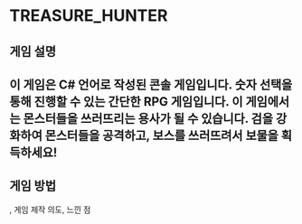 # TREASURE_HUNTER

## 게임 설명
이 게임은 C# 언어로 작성된 콘솔 게임입니다.
숫자 선택을 통해 진행할 수 있는 간단한 RPG 게임입니다.
이 게임에서는 몬스터들을 쓰러뜨리는 용사가 될 수 있습니다.
검을 강화하여 몬스터들을 공격하고, 보스를 쓰러뜨려서 보물을 획득하세요!
---

## 게임 방법

, 게임 제작 의도, 느낀 점

